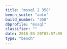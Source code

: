 ```yaml
---
title: "mssql 2 358"
bench_suite: "auto"
build_number: "358"
dbprofile: "mssql"
classifier: ""
date: 2016-03-20T05:57:09
type: "bench"
---
```


